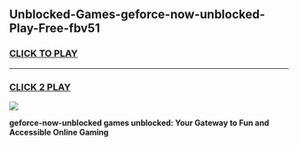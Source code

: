 
## Unblocked-Games-geforce-now-unblocked-Play-Free-fbv51
<h3>
<a href="https://premium76.site?title=geforce-now-unblocked&ref=21A">CLICK TO PLAY</a></h3>
<hr>

<h3>
<a href="https://premium76.site?title=geforce-now-unblocked&ref=21A">CLICK 2 PLAY</a>
  
</h3>

<a href="https://premium76.site?title=geforce-now-unblocked&ref=21A"><img src="https://clearcache.store/games.png"></a>


**geforce-now-unblocked games unblocked: Your Gateway to Fun and Accessible Online Gaming**
